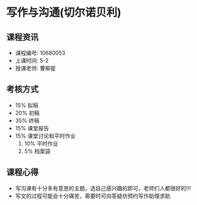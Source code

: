 # 写作与沟通(切尔诺贝利)

## 课程资讯
- 课程编号: 10680053
- 上课时间: 5-2
- 授课老师: 曹柳星
  
## 考核方式
- 15% 拟稿
- 20% 初稿
- 35% 终稿
- 15% 课堂报告
- 15% 课堂讨论和平时作业
  1.   10% 平时作业
  2.   5% 档案袋
     
## 课程心得
- 写沟课有十分多有意思的主题，选自己感兴趣的即可，老师们人都很好的!!!
- 写文的过程可能会十分痛苦，需要时可向答疑坊预约写作助理求助  
